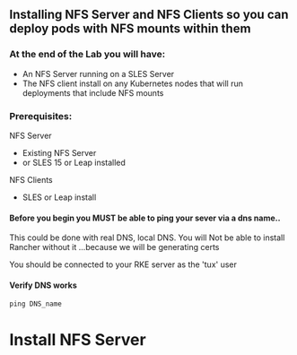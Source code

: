 ## Installing NFS Server and NFS Clients so you can deploy pods with NFS mounts within them

### At the end of the Lab you will have:
* An NFS Server running on a SLES Server
* The NFS client install on any Kubernetes nodes that will run deployments that include NFS mounts

### Prerequisites:

NFS Server
  * Existing NFS Server
  * or SLES 15 or Leap installed

NFS Clients
  * SLES or Leap install

#### Before you begin you MUST be able to ping your sever via a dns name..
   This could be done with real DNS, local DNS.
   You will Not be able to install Rancher without it ...because we will be generating certs

   You should be connected to your RKE server as the 'tux' user

#### Verify DNS works
```
ping DNS_name
```

# Install NFS Server

